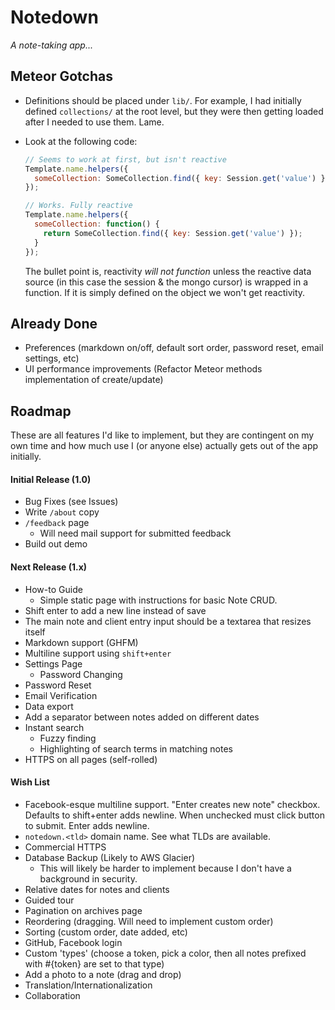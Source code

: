 # Notedown

_A note-taking app..._

## Meteor Gotchas

* Definitions should be placed under `lib/`. For example, I had initially defined `collections/` at the root level, but they were then getting loaded after I needed to use them. Lame.
* Look at the following code:

    ```js
    // Seems to work at first, but isn't reactive
    Template.name.helpers({
      someCollection: SomeCollection.find({ key: Session.get('value') })
    });

    // Works. Fully reactive
    Template.name.helpers({
      someCollection: function() {
        return SomeCollection.find({ key: Session.get('value') });
      }
    });
    ```

    The bullet point is, reactivity _will not function_ unless the reactive data source (in this case the session & the mongo cursor) is wrapped in a function. If it is simply defined on the object we won't get reactivity. 

## Already Done

* Preferences (markdown on/off, default sort order, password reset, email settings, etc)
* UI performance improvements (Refactor Meteor methods implementation of create/update)

## Roadmap

These are all features I'd like to implement, but they are contingent on my own time and how much use I (or anyone else) actually gets out of the app initially.

#### Initial Release (1.0)

* Bug Fixes (see Issues)
* Write `/about` copy
* `/feedback` page
  * Will need mail support for submitted feedback
* Build out demo

#### Next Release (1.x)

* How-to Guide
  * Simple static page with instructions for basic Note CRUD.
* Shift enter to add a new line instead of save
* The main note and client entry input should be a textarea that resizes itself
* Markdown support (GHFM)
* Multiline support using `shift+enter`
* Settings Page
  * Password Changing
* Password Reset
* Email Verification
* Data export
* Add a separator between notes added on different dates
* Instant search
  * Fuzzy finding
  * Highlighting of search terms in matching notes
* HTTPS on all pages (self-rolled)


#### Wish List

* Facebook-esque multiline support. "Enter creates new note" checkbox. Defaults to shift+enter adds newline. When unchecked must click button to submit. Enter adds newline.
* `notedown.<tld>` domain name. See what TLDs are available.
* Commercial HTTPS
* Database Backup (Likely to AWS Glacier)
  * This will likely be harder to implement because I don't have a background in security. 
* Relative dates for notes and clients
* Guided tour
* Pagination on archives page
* Reordering (dragging. Will need to implement custom order)
* Sorting (custom order, date added, etc)
* GitHub, Facebook login
* Custom 'types' (choose a token, pick a color, then all notes prefixed with #{token} are set to that type)
* Add a photo to a note (drag and drop)
* Translation/Internationalization
* Collaboration
